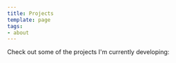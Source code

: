 ```yaml
---
title: Projects
template: page
tags:
- about
---
```


Check out some of the projects I'm currently developing:
